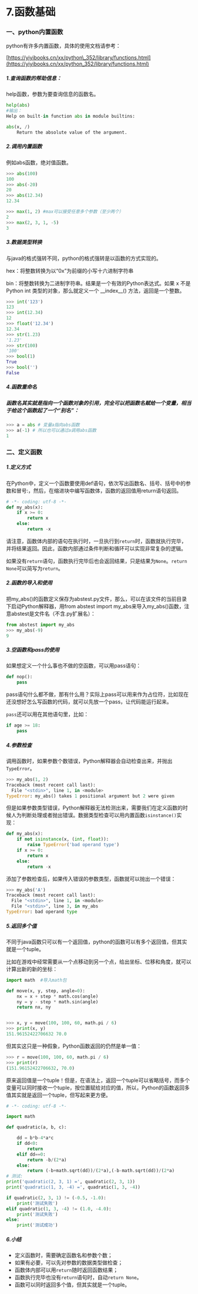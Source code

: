 # 7.函数基础

### 一、python内置函数

python有许多内置函数，具体的使用文档请参考：

[https://yiyibooks.cn/xx/python\_352/library/functions.html](https://yiyibooks.cn/xx/python_352/library/functions.html)

##### 1.查询函数的帮助信息：

help函数，参数为要查询信息的函数名。

```py
help(abs)
#输出：
Help on built-in function abs in module builtins: 

abs(x, /) 
    Return the absolute value of the argument.
```

##### 2.调用内置函数

例如abs函数，绝对值函数。

```py
>>> abs(100)
100
>>> abs(-20)
20
>>> abs(12.34)
12.34

>>> max(1, 2) #max可以接受任意多个参数（至少两个）
2
>>> max(2, 3, 1, -5)
3
```

##### 3.数据类型转换

与java的格式强转不同，python的格式强转是以函数的方式实现的。

hex：将整数转换为以“0x”为前缀的小写十六进制字符串

bin：将整数转换为二进制字符串。结果是一个有效的Python表达式。如果 x 不是 Python int 类型的对象，那么就定义一个 \_\_index\_\_\(\) 方法，返回是一个整数。

```py
>>> int('123')
123
>>> int(12.34)
12
>>> float('12.34')
12.34
>>> str(1.23)
'1.23'
>>> str(100)
'100'
>>> bool(1)
True
>>> bool('')
False
```

##### 4.函数重命名

##### 函数名其实就是指向一个函数对象的引用，完全可以把函数名赋给一个变量，相当于给这个函数起了一个“别名”：

```py
>>> a = abs # 变量a指向abs函数
>>> a(-1) # 所以也可以通过a调用abs函数
1
```

### 二、定义函数

##### 1.定义方式

在Python中，定义一个函数要使用def语句，依次写出函数名、括号、括号中的参数和冒号:，然后，在缩进块中编写函数体，函数的返回值用return语句返回。

```py
# -*- coding: utf-8 -*-
def my_abs(x):
    if x >= 0:
        return x
    else:
        return -x
```

请注意，函数体内部的语句在执行时，一旦执行到`return`时，函数就执行完毕，并将结果返回。因此，函数内部通过条件判断和循环可以实现非常复杂的逻辑。

如果没有`return`语句，函数执行完毕后也会返回结果，只是结果为`None`。`return None`可以简写为`return`。

##### 2.函数的导入和使用

把my\_abs\(\)的函数定义保存为abstest.py文件，那么，可以在该文件的当前目录下启动Python解释器，用from abstest import my\_abs来导入my\_abs\(\)函数，注意abstest是文件名（不含.py扩展名）：

```py
from abstest import my_abs
>>> my_abs(-9)
9
```

##### 3.空函数和pass的使用

如果想定义一个什么事也不做的空函数，可以用pass语句：

```py
def nop():
    pass
```

pass语句什么都不做，那有什么用？实际上pass可以用来作为占位符，比如现在还没想好怎么写函数的代码，就可以先放一个pass，让代码能运行起来。

`pass`还可以用在其他语句里，比如：

```py
if age >= 18:
    pass
```

##### 4.参数检查

调用函数时，如果参数个数错误，Python解释器会自动检查出来，并抛出`TypeError`。

```py
>>> my_abs(1, 2)
Traceback (most recent call last):
  File "<stdin>", line 1, in <module>
TypeError: my_abs() takes 1 positional argument but 2 were given
```

但是如果参数类型错误，Python解释器无法检测出来，需要我们在定义函数的时候人为判断处理或者抛出错误。数据类型检查可以用内置函数`isinstance()`实现：

```py
def my_abs(x):
    if not isinstance(x, (int, float)):
        raise TypeError('bad operand type')
    if x >= 0:
        return x
    else:
        return -x
```

添加了参数检查后，如果传入错误的参数类型，函数就可以抛出一个错误：

```py
>>> my_abs('A')
Traceback (most recent call last):
  File "<stdin>", line 1, in <module>
  File "<stdin>", line 3, in my_abs
TypeError: bad operand type
```

##### 5.返回多个值

不同于java函数只可以有一个返回值，python的函数可以有多个返回值，但其实就是一个tuple。

比如在游戏中经常需要从一个点移动到另一个点，给出坐标、位移和角度，就可以计算出新的新的坐标：

```py
import math  #导入math包

def move(x, y, step, angle=0):
    nx = x + step * math.cos(angle)
    ny = y - step * math.sin(angle)
    return nx, ny


>>> x, y = move(100, 100, 60, math.pi / 6)
>>> print(x, y)
151.96152422706632 70.0
```

但其实这只是一种假象，Python函数返回的仍然是单一值：

```py
>>> r = move(100, 100, 60, math.pi / 6)
>>> print(r)
(151.96152422706632, 70.0)
```

原来返回值是一个tuple！但是，在语法上，返回一个tuple可以省略括号，而多个变量可以同时接收一个tuple，按位置赋给对应的值，所以，Python的函数返回多值其实就是返回一个tuple，但写起来更方便。

```py
# -*- coding: utf-8 -*-

import math

def quadratic(a, b, c):

    dd = b*b-4*a*c
    if dd<0:
        return
    elif dd==0:
        return -b/(2*a)
    else:
        return (-b+math.sqrt(dd))/(2*a),(-b-math.sqrt(dd))/(2*a)
# 测试:
print('quadratic(2, 3, 1) =', quadratic(2, 3, 1))
print('quadratic(1, 3, -4) =', quadratic(1, 3, -4))

if quadratic(2, 3, 1) != (-0.5, -1.0):
    print('测试失败')
elif quadratic(1, 3, -4) != (1.0, -4.0):
    print('测试失败')
else:
    print('测试成功')
```

##### 6.小结

* 定义函数时，需要确定函数名和参数个数；
* 如果有必要，可以先对参数的数据类型做检查；
* 函数体内部可以用`return`随时返回函数结果；
* 函数执行完毕也没有`return`语句时，自动`return None`。
* 函数可以同时返回多个值，但其实就是一个tuple。



